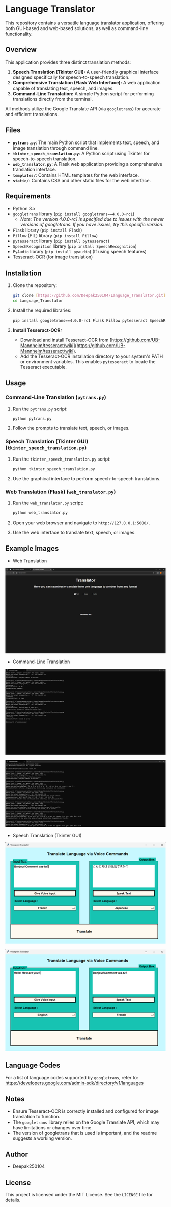 # Language Translator

This repository contains a versatile language translator application, offering both GUI-based and web-based solutions, as well as command-line functionality.

## Overview

This application provides three distinct translation methods:

1.  **Speech Translation (Tkinter GUI):** A user-friendly graphical interface designed specifically for speech-to-speech translation.
2.  **Comprehensive Translation (Flask Web Interface):** A web application capable of translating text, speech, and images.
3.  **Command-Line Translation:** A simple Python script for performing translations directly from the terminal.

All methods utilize the Google Translate API (via `googletrans`) for accurate and efficient translations.

## Files

* **`pytrans.py`**: The main Python script that implements text, speech, and image translation through command line.
* **`tkinter_speech_translation.py`**: A Python script using Tkinter for speech-to-speech translation.
* **`web_translator.py`**: A Flask web application providing a comprehensive translation interface.
* **`templates/`**: Contains HTML templates for the web interface.
* **`static/`**: Contains CSS and other static files for the web interface.

## Requirements

* Python 3.x
* `googletrans` library (`pip install googletrans==4.0.0-rc1`)
    * *Note: The version 4.0.0-rc1 is specified due to issues with the newer versions of googletrans. If you have issues, try this specific version.*
* `Flask` library (`pip install Flask`)
* `Pillow` (PIL) library (`pip install Pillow`)
* `pytesseract` library (`pip install pytesseract`)
* `SpeechRecognition` library (`pip install SpeechRecognition`)
* `PyAudio` library (`pip install pyaudio`) (If using speech features)
* Tesseract-OCR (for image translation)

## Installation

1.  Clone the repository:

    ```bash
    git clone [https://github.com/Deepak250104/Language_Translator.git](https://www.google.com/search?q=https://github.com/Deepak250104/Language_Translator.git)
    cd Language_Translator
    ```

2.  Install the required libraries:

    ```bash
    pip install googletrans==4.0.0-rc1 Flask Pillow pytesseract SpeechRecognition pyaudio
    ```

3.  **Install Tesseract-OCR:**

    * Download and install Tesseract-OCR from [https://github.com/UB-Mannheim/tesseract/wiki](https://github.com/UB-Mannheim/tesseract/wiki).
    * Add the Tesseract-OCR installation directory to your system's PATH or environment variables. This enables `pytesseract` to locate the Tesseract executable.

## Usage

### Command-Line Translation (`pytrans.py`)

1.  Run the `pytrans.py` script:

    ```bash
    python pytrans.py
    ```

2.  Follow the prompts to translate text, speech, or images.

### Speech Translation (Tkinter GUI) (`tkinter_speech_translation.py`)

1.  Run the `tkinter_speech_translation.py` script:

    ```bash
    python tkinter_speech_translation.py
    ```

2.  Use the graphical interface to perform speech-to-speech translations.

### Web Translation (Flask) (`web_translator.py`)

1.  Run the `web_translator.py` script:

    ```bash
    python web_translator.py
    ```

2.  Open your web browser and navigate to `http://127.0.0.1:5000/`.

3.  Use the web interface to translate text, speech, or images.

## Example Images

* Web Translation

![alt text](<Images/Homepage.png>)


* Command-Line Translation

![alt text](<Images/Audio input.png>) 

![alt text](<Images/Text input.png>)


* Speech Translation (Tkinter GUI)

![alt text](<Images/GUI 2.png>) 

![alt text](Images/GUI.png)



## Language Codes

For a list of language codes supported by `googletrans`, refer to: 
https://developers.google.com/admin-sdk/directory/v1/languages

## Notes

* Ensure Tesseract-OCR is correctly installed and configured for image translation to function.
* The `googletrans` library relies on the Google Translate API, which may have limitations or changes over time.
* The version of googletrans that is used is important, and the readme suggests a working version.

## Author

* Deepak250104

## License

This project is licensed under the MIT License. See the `LICENSE` file for details.

